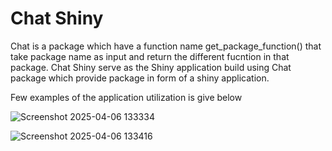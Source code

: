 # Chat Shiny

Chat is a package which have a function name get_package_function() that take package name as input and return the different fucntion in that package.
Chat Shiny serve as the Shiny application build using Chat package which provide package in form of a shiny application.

Few examples of the application utilization is give below

![Screenshot 2025-04-06 133334](https://github.com/user-attachments/assets/5a424390-8a5c-428d-9053-f90dbbf63189)

![Screenshot 2025-04-06 133416](https://github.com/user-attachments/assets/298df28c-7227-4625-8b3b-3a58792cbba5)

